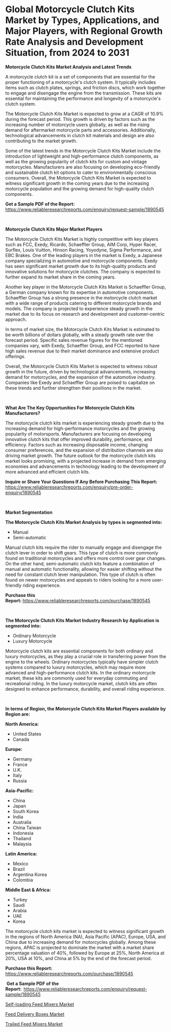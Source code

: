 <p><h1>Global Motorcycle Clutch Kits Market by Types, Applications, and Major Players, with Regional Growth Rate Analysis and Development Situation, from 2024 to 2031</h1></p><p><strong>Motorcycle Clutch Kits Market Analysis and Latest Trends</strong></p>
<p><p>A motorcycle clutch kit is a set of components that are essential for the proper functioning of a motorcycle's clutch system. It typically includes items such as clutch plates, springs, and friction discs, which work together to engage and disengage the engine from the transmission. These kits are essential for maintaining the performance and longevity of a motorcycle's clutch system.</p><p>The Motorcycle Clutch Kits Market is expected to grow at a CAGR of 10.9% during the forecast period. This growth is driven by factors such as the increasing number of motorcycle users globally, as well as the rising demand for aftermarket motorcycle parts and accessories. Additionally, technological advancements in clutch kit materials and design are also contributing to the market growth.</p><p>Some of the latest trends in the Motorcycle Clutch Kits Market include the introduction of lightweight and high-performance clutch components, as well as the growing popularity of clutch kits for custom and vintage motorcycles. Manufacturers are also focusing on developing eco-friendly and sustainable clutch kit options to cater to environmentally conscious consumers. Overall, the Motorcycle Clutch Kits Market is expected to witness significant growth in the coming years due to the increasing motorcycle population and the growing demand for high-quality clutch components.</p></p>
<p><strong>Get a Sample PDF of the Report:&nbsp;</strong> <a href="https://www.reliableresearchreports.com/enquiry/request-sample/1890545">https://www.reliableresearchreports.com/enquiry/request-sample/1890545</a></p>
<p>&nbsp;</p>
<p><strong>Motorcycle Clutch Kits Major Market Players</strong></p>
<p><p>The Motorcycle Clutch Kits Market is highly competitive with key players such as FCC, Exedy, Ricardo, Schaeffler Group, AIM Corp, Hyper Racer, Surflex, Louis Vuitton, Hinson Racing, Yoyodyne, Sigma Performance, and EBC Brakes. One of the leading players in the market is Exedy, a Japanese company specializing in automotive and motorcycle components. Exedy has seen significant market growth due to its high-quality products and innovative solutions for motorcycle clutches. The company is expected to further expand its market share in the coming years.</p><p>Another key player in the Motorcycle Clutch Kits Market is Schaeffler Group, a German company known for its expertise in automotive components. Schaeffler Group has a strong presence in the motorcycle clutch market with a wide range of products catering to different motorcycle brands and models. The company is projected to experience steady growth in the market due to its focus on research and development and customer-centric approach.</p><p>In terms of market size, the Motorcycle Clutch Kits Market is estimated to be worth billions of dollars globally, with a steady growth rate over the forecast period. Specific sales revenue figures for the mentioned companies vary, with Exedy, Schaeffler Group, and FCC reported to have high sales revenue due to their market dominance and extensive product offerings.</p><p>Overall, the Motorcycle Clutch Kits Market is expected to witness robust growth in the future, driven by technological advancements, increasing demand for motorcycles, and the expansion of the automotive industry. Companies like Exedy and Schaeffler Group are poised to capitalize on these trends and further strengthen their positions in the market.</p></p>
<p>&nbsp;</p>
<p><strong>What Are The Key Opportunities For Motorcycle Clutch Kits Manufacturers?</strong></p>
<p><p>The motorcycle clutch kits market is experiencing steady growth due to the increasing demand for high-performance motorcycles and the growing popularity of motorsports. Manufacturers are focusing on developing innovative clutch kits that offer improved durability, performance, and efficiency. Factors such as increasing disposable income, changing consumer preferences, and the expansion of distribution channels are also driving market growth. The future outlook for the motorcycle clutch kits market looks promising, with a projected increase in demand from emerging economies and advancements in technology leading to the development of more advanced and efficient clutch kits.</p></p>
<p><strong>Inquire or Share Your Questions If Any Before Purchasing This Report:</strong> <a href="https://www.reliableresearchreports.com/enquiry/pre-order-enquiry/1890545">https://www.reliableresearchreports.com/enquiry/pre-order-enquiry/1890545</a></p>
<p>&nbsp;</p>
<p><strong>Market Segmentation</strong></p>
<p><strong>The Motorcycle Clutch Kits Market Analysis by types is segmented into:</strong></p>
<p><ul><li>Manual</li><li>Semi-automatic</li></ul></p>
<p><p>Manual clutch kits require the rider to manually engage and disengage the clutch lever in order to shift gears. This type of clutch is more commonly found on traditional motorcycles and offers more control over gear changes. On the other hand, semi-automatic clutch kits feature a combination of manual and automatic functionality, allowing for easier shifting without the need for constant clutch lever manipulation. This type of clutch is often found on newer motorcycles and appeals to riders looking for a more user-friendly riding experience.</p></p>
<p><strong>Purchase this Report:&nbsp;</strong><a href="https://www.reliableresearchreports.com/purchase/1890545">https://www.reliableresearchreports.com/purchase/1890545</a></p>
<p>&nbsp;</p>
<p><strong>The Motorcycle Clutch Kits Market Industry Research by Application is segmented into:</strong></p>
<p><ul><li>Ordinary Motorcycle</li><li>Luxury Motorcycle</li></ul></p>
<p><p>Motorcycle clutch kits are essential components for both ordinary and luxury motorcycles, as they play a crucial role in transferring power from the engine to the wheels. Ordinary motorcycles typically have simpler clutch systems compared to luxury motorcycles, which may require more advanced and high-performance clutch kits. In the ordinary motorcycle market, these kits are commonly used for everyday commuting and recreational riding. In the luxury motorcycle market, clutch kits are often designed to enhance performance, durability, and overall riding experience.</p></p>
<p>&nbsp;</p>
<p><strong>In terms of Region, the Motorcycle Clutch Kits Market Players available by Region are:</strong></p>
<p>
    <p> <strong> North America: </strong>
        <ul>
            <li>United States</li>
            <li>Canada</li>
        </ul>
        </p> 
    <p> <strong> Europe: </strong>
        <ul>
            <li>Germany</li>
            <li>France</li>
            <li>U.K.</li>
            <li>Italy</li>
            <li>Russia</li>
        </ul>
        </p> 
    <p> <strong> Asia-Pacific: </strong>
        <ul>
            <li>China</li>
            <li>Japan</li>
            <li>South Korea</li>
            <li>India</li>
            <li>Australia</li>
            <li>China Taiwan</li>
            <li>Indonesia</li>
            <li>Thailand</li>
            <li>Malaysia</li>
        </ul>
        </p> 
    <p> <strong> Latin America: </strong>
        <ul>
            <li>Mexico</li>
            <li>Brazil</li>
            <li>Argentina Korea</li>
            <li>Colombia</li>
        </ul>
        </p> 
    <p> <strong> Middle East & Africa: </strong>
        <ul>
            <li>Turkey</li>
            <li>Saudi</li>
            <li>Arabia</li>
            <li>UAE</li>
            <li>Korea</li>
        </ul>
    </p>
    </p>
<p><p>The motorcycle clutch kits market is expected to witness significant growth in the regions of North America (NA), Asia Pacific (APAC), Europe, USA, and China due to increasing demand for motorcycles globally. Among these regions, APAC is projected to dominate the market with a market share percentage valuation of 40%, followed by Europe at 25%, North America at 20%, USA at 10%, and China at 5% by the end of the forecast period.</p></p>
<p><strong>Purchase this Report: </strong><a href="https://www.reliableresearchreports.com/purchase/1890545">https://www.reliableresearchreports.com/purchase/1890545</a></p>
<p>&nbsp;<strong>Get a Sample PDF of the Report:&nbsp;&nbsp;</strong><a href="https://www.reliableresearchreports.com/enquiry/request-sample/1890545">https://www.reliableresearchreports.com/enquiry/request-sample/1890545</a></p>
<p><strong></strong></p>
<p><p><a href="https://view.publitas.com/reportprime-1/self-loading-feed-mixers-market-offers-provide-insightful-data-for-the-time-period-from-2023-to-2030-and-also-provide-analysis-based-on-application-type-and-region/">Self-loading Feed Mixers Market</a></p><p><a href="https://view.publitas.com/reportprime-1/feed-delivery-boxes-market-size-and-examines-its-market-scope-with-a-primary-focus-on-growth-opportunities-and-forecasted-trends-spanning-from-2023-to-2030/">Feed Delivery Boxes Market</a></p><p><a href="https://view.publitas.com/reportprime-1/trailed-feed-mixers-market-size-growing-and-forecasted-for-period-from-2023-2030-and-provides-complete-market-analysis-of-this-market/">Trailed Feed Mixers Market</a></p></p>